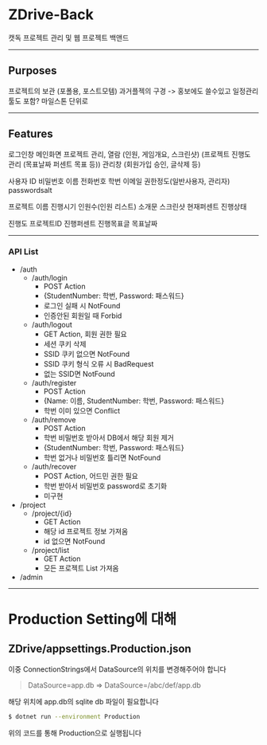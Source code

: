 # ZDrive-Back

캣독 프로젝트 관리 및 웹 프로젝트 백앤드

---

## Purposes

프로젝트의 보관 (포폴용, 포스트모템)
과거플젝의 구경 -> 홍보에도 쓸수있고
일정관리툴도 포함? 마일스톤 단위로

---

## Features

로그인창
메인화면
프로젝트 관리, 열람 (인원, 게임개요, 스크린샷)
(프로젝트 진행도 관리 (목표날짜 퍼센트 목표 등))
관리창 (회원가입 승인, 글삭제 등)

사용자
ID 비밀번호 이름 전화번호 학번 이메일 권한정도(일반사용자, 관리자) passwordsalt

프로젝트
이름 진행시기 인원수(인원 리스트) 소개문 스크린샷 현재퍼센트 진행상태

진행도
프로젝트ID 진행퍼센트 진행목표글 목표날짜

---

### API List

- /auth
  - /auth/login
    - POST Action
    - {StudentNumber: 학번, Password: 패스워드}
    - 로그인 실패 시 NotFound
    - 인증안된 회원일 때 Forbid
  - /auth/logout
    - GET Action, 회원 권한 필요
    - 세션 쿠키 삭제
    - SSID 쿠키 없으면 NotFound
    - SSID 쿠키 형식 오류 시 BadRequest
    - 없는 SSID면 NotFound
  - /auth/register
    - POST Action
    - {Name: 이름, StudentNumber: 학번, Password: 패스워드}
    - 학번 이미 있으면 Conflict
  - /auth/remove
    - POST Action
    - 학번 비밀번호 받아서 DB에서 해당 회원 제거
    - {StudentNumber: 학번, Password: 패스워드}
    - 학번 없거나 비밀번호 틀리면 NotFound
  - /auth/recover
    - POST Action, 어드민 권한 필요
    - 학번 받아서 비밀번호 password로 초기화
    - 미구현
- /project
  - /project/{id}
    - GET Action
    - 해당 id 프로젝트 정보 가져옴
    - id 없으면 NotFound
  - /project/list
    - GET Action
    - 모든 프로젝트 List 가져옴
- /admin

---

# Production Setting에 대해

## ZDrive/appsettings.Production.json

이중 ConnectionStrings에서 DataSource의 위치를 변경해주어야 합니다

> DataSource=app.db => DataSource=/abc/def/app.db

해당 위치에 app.db의 sqlite db 파일이 필요합니다

```bash
$ dotnet run --environment Production
```

위의 코드를 통해 Production으로 실행됩니다
